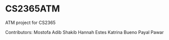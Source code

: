 # CS2365ATM
ATM project for CS2365

Contributors:
Mostofa Adib Shakib
Hannah Estes
Katrina Bueno
Payal Pawar

